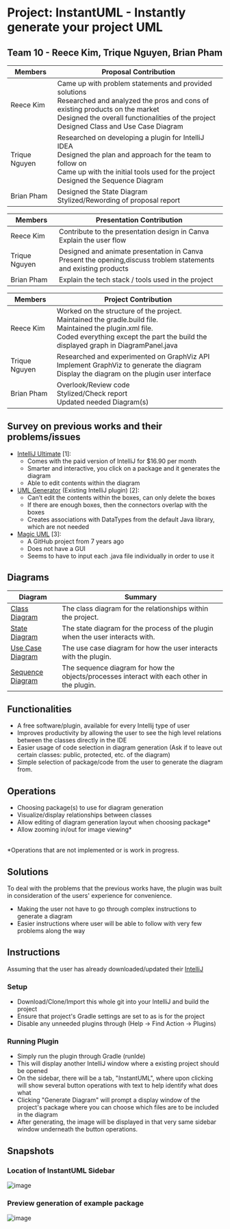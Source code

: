 # Project: InstantUML - Instantly generate your project UML
## Team 10 - Reece Kim, Trique Nguyen, Brian Pham
| Members | Proposal Contribution |
| ------- | --------------------- |
| Reece Kim | Came up with problem statements and provided solutions<br>Researched and analyzed the pros and cons of existing products on the market<br> Designed the overall functionalities of the project <br> Designed Class and Use Case Diagram|
| Trique Nguyen | Researched on developing a plugin for IntelliJ IDEA <br> Designed the plan and approach for the team to follow on <br> Came up with the initial tools used for the project <br> Designed the Sequence Diagram |
| Brian Pham | Designed the State Diagram <br> Stylized/Rewording of proposal report | 

| Members | Presentation Contribution |
| ------- | --------------------- |
| Reece Kim | Contribute to the presentation design in Canva <br> Explain the user flow |
| Trique Nguyen | Designed and animate presentation in Canva <br> Present the opening,discuss troblem statements and existing products |
| Brian Pham | Explain the tech stack / tools used in the project | 


| Members | Project Contribution |
| ------- | --------------------- |
| Reece Kim | Worked on the structure of the project. <br> Maintained the gradle.build file. <br> Maintained the plugin.xml file. <br> Coded everything except the part the build the displayed graph in DiagramPanel.java |
| Trique Nguyen | Researched and experimented  on GraphViz API <br> Implement GraphViz to generate the diagram <br> Display the diagram on the plugin user interface |
| Brian Pham | Overlook/Review code <br> Stylized/Check report <br> Updated needed Diagram(s) | 

## Survey on previous works and their problems/issues
- [IntelliJ Ultimate](https://www.jetbrains.com/idea/business/) [1]:
  - Comes with the paid version of IntelliJ for $16.90 per month
  - Smarter and interactive, you click on a package and it generates the diagram
  - Able to edit contents within the diagram
- [UML Generator](https://plugins.jetbrains.com/plugin/15124-uml-generator) (Existing IntelliJ plugin) [2]:
  - Can’t edit the contents within the boxes, can only delete the boxes
  - If there are enough boxes, then the connectors overlap with the boxes
  - Creates associations with DataTypes from the default Java library, which are not needed
- [Magic UML](https://github.com/xukmin/magicuml) [3]:
  - A GitHub project from 7 years ago
  - Does not have a GUI
  - Seems to have to input each .java file individually in order to use it

## Diagrams
| Diagram | Summary |
| ------- | --------------------- |
| [Class Diagram](./diagrams/Class%20Diagram.drawio.png) | The class diagram for the relationships within the project. |
| [State Diagram](./diagrams/State%20Diagram.png) | The state diagram for the process of the plugin when the user interacts with. |
| [Use Case Diagram](./diagrams/Use_Case_Diagram.drawio.png) | The use case diagram for how the user interacts with the plugin. | 
| [Sequence Diagram](./diagrams/SequenceDiagram.drawio.png)| The sequence diagram for how the objects/processes interact with each other in the plugin. |
<!-- Use if need images

[Class Diagram](./diagrams/Class%20Diagram.drawio.png)
<br>
![Class Diagram](./diagrams/Class%20Diagram.drawio.png)
--- 

[State Diagram](./diagrams/State%20Diagram.drawio.png)
<br>
![State Diagram](./diagrams/State%20Diagram.drawio.png)
---

[Use Case Diagram](./diagrams/Use_Case_Diagram.drawio.png)
<br>
![Use Case Diagram](./diagrams/Use_Case_Diagram.drawio.png)
---

[Sequence Diagram](./diagrams/SequenceDiagram.drawio.png)
<br>
![Sequence Diagram](./diagrams/SequenceDiagram.drawio.png)
---

-->
## Functionalities
- A free software/plugin, available for every Intellij type of user
- Improves productivity by allowing the user to see the high level relations between the classes directly in the IDE
- Easier usage of code selection in diagram generation (Ask if to leave out certain classes: public, protected, etc. of the diagram)
- Simple selection of package/code from the user to generate the diagram from.

## Operations
- Choosing package(s) to use for diagram generation
- Visualize/display relationships between classes
- Allow editing of diagram generation layout when choosing package*
- Allow zooming in/out for image viewing*
<br>
*Operations that are not implemented or is work in progress.

## Solutions
To deal with the problems that the previous works have, the plugin was built in consideration of the users' experience for convenience.
- Making the user not have to go through complex instructions to generate a diagram
- Easier instructions where user will be able to follow with very few problems along the way

## Instructions
Assuming that the user has already downloaded/updated their [IntelliJ](https://www.jetbrains.com/idea/)

### Setup
- Download/Clone/Import this whole git into your IntelliJ and build the project
- Ensure that project's Gradle settings are set to as is for the project
- Disable any unneeded plugins through (Help -> Find Action -> Plugins)

### Running Plugin
- Simply run the plugin through Gradle (runIde)
- This will display another IntelliJ window where a existing project should be opened
- On the sidebar, there will be a tab, "InstantUML", where upon clicking will show several button operations with text to help identify what does what
- Clicking "Generate Diagram" will prompt a display window of the project's package where you can choose which files are to be included in the diagram
- After generating, the image will be displayed in that very same sidebar window underneath the button operations.

## Snapshots
### Location of InstantUML Sidebar
![image](https://github.com/triquenguyen/CS151-InstantUML/assets/99629758/30f1b8fc-09d6-4164-ad14-7816dd8553b4)
### Preview generation of example package
![image](https://github.com/triquenguyen/CS151-InstantUML/assets/99629758/3eb9a280-42cd-42f1-a97a-e19c4b6edd5a)



